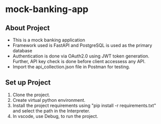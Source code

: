 # mock-banking-app

## About Project
- This is a mock banking application
- Framework used is FastAPI and PostgreSQL is used as the primary database
- Authentication is done via OAuth2.0 using JWT token generation. Further, API key check is done before client accessess any API.
- Import the api_collection.json file in Postman for testing.

## Set up Project

1. Clone the project.
2. Create virtual python environment.
3. Install the project requirements using "pip install -r requirements.txt" and select the path in the Interpreter.
4. In vscode, use Debug, to run the project.

